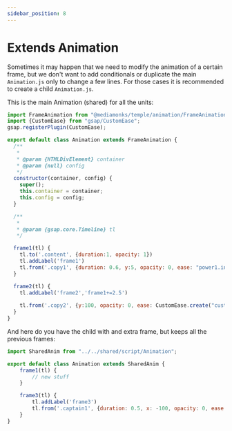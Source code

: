 ```yaml
---
sidebar_position: 8
---
```


# Extends Animation

Sometimes it may happen that we need to modify the animation of a certain frame, but we don't want to add conditionals or duplicate the main `Animation.js` only to change a few lines. For those cases it is recommended to create a child `Animation.js`.

This is the main Animation (shared) for all the units:

```js title="/src/shared/script/Animation.js"
import FrameAnimation from "@mediamonks/temple/animation/FrameAnimation";
import {CustomEase} from "gsap/CustomEase";
gsap.registerPlugin(CustomEase);

export default class Animation extends FrameAnimation {
  /**
   *
   * @param {HTMLDivElement} container
   * @param {null} config
   */
  constructor(container, config) {
    super();
    this.container = container;
    this.config = config;
  }

  /**
   *
   * @param {gsap.core.Timeline} tl
   */

  frame1(tl) {
    tl.to('.content', {duration:1, opacity: 1})
    tl.addLabel('frame1')
    tl.from('.copy1', {duration: 0.6, y:5, opacity: 0, ease: "power1.inOut"},'frame1+=0.5')
  }

  frame2(tl) {
    tl.addLabel('frame2','frame1+=2.5')
    
    tl.from('.copy2', {y:100, opacity: 0, ease: CustomEase.create("custom", "M0,0 C0.064,0.47 0.02,0.702 0.22,0.878 0.378,0.978 0.78,1 1,1 ")},'frame2+=0.5')
  }
}
```

And here do you have the child with and extra frame, but keeps all the previous frames:

```js title="/src/300x250/script/Animation.js" {1,3}
import SharedAnim from "../../shared/script/Animation";

export default class Animation extends SharedAnim {
    frame1(tl) {
        // new stuff
    }

    frame3(tl) {
        tl.addLabel('frame3')
        tl.from('.captain1', {duration: 0.5, x: -100, opacity: 0, ease: "power1.inOut"},'frame1-=0.5')
    }
}

```